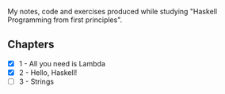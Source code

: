 My notes, code and exercises produced while studying "Haskell Programming from first principles".

## Chapters

- [x] 1 - All you need is Lambda
- [x] 2 - Hello, Haskell!
- [ ] 3 - Strings